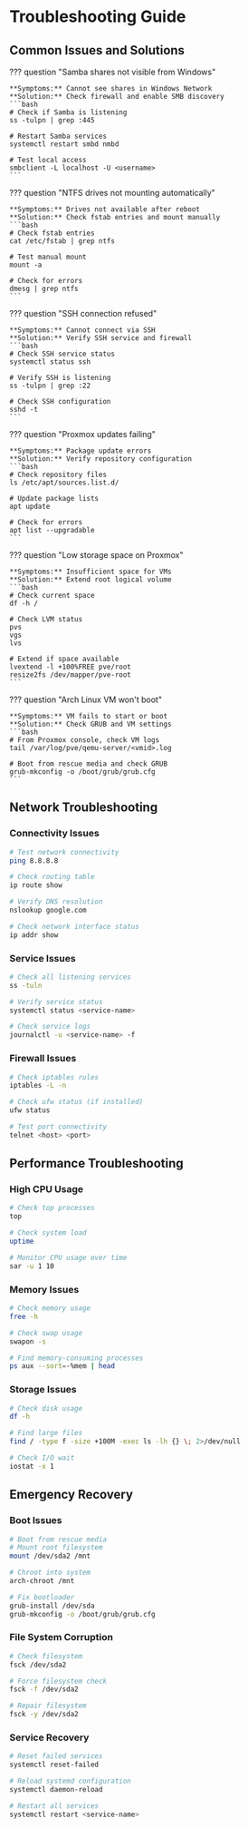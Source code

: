 # Troubleshooting Guide

## Common Issues and Solutions

??? question "Samba shares not visible from Windows"

    **Symptoms:** Cannot see shares in Windows Network
    **Solution:** Check firewall and enable SMB discovery
    ```bash
    # Check if Samba is listening
    ss -tulpn | grep :445

    # Restart Samba services
    systemctl restart smbd nmbd

    # Test local access
    smbclient -L localhost -U <username>
    ```

??? question "NTFS drives not mounting automatically"

    **Symptoms:** Drives not available after reboot
    **Solution:** Check fstab entries and mount manually
    ```bash
    # Check fstab entries
    cat /etc/fstab | grep ntfs

    # Test manual mount
    mount -a

    # Check for errors
    dmesg | grep ntfs
    ```

??? question "SSH connection refused"

    **Symptoms:** Cannot connect via SSH
    **Solution:** Verify SSH service and firewall
    ```bash
    # Check SSH service status
    systemctl status ssh

    # Verify SSH is listening
    ss -tulpn | grep :22

    # Check SSH configuration
    sshd -t
    ```

??? question "Proxmox updates failing"

    **Symptoms:** Package update errors
    **Solution:** Verify repository configuration
    ```bash
    # Check repository files
    ls /etc/apt/sources.list.d/

    # Update package lists
    apt update

    # Check for errors
    apt list --upgradable
    ```

??? question "Low storage space on Proxmox"

    **Symptoms:** Insufficient space for VMs
    **Solution:** Extend root logical volume
    ```bash
    # Check current space
    df -h /

    # Check LVM status
    pvs
    vgs
    lvs

    # Extend if space available
    lvextend -l +100%FREE pve/root
    resize2fs /dev/mapper/pve-root
    ```

??? question "Arch Linux VM won't boot"

    **Symptoms:** VM fails to start or boot
    **Solution:** Check GRUB and VM settings
    ```bash
    # From Proxmox console, check VM logs
    tail /var/log/pve/qemu-server/<vmid>.log

    # Boot from rescue media and check GRUB
    grub-mkconfig -o /boot/grub/grub.cfg
    ```

## Network Troubleshooting

### Connectivity Issues

```bash
# Test network connectivity
ping 8.8.8.8

# Check routing table
ip route show

# Verify DNS resolution
nslookup google.com

# Check network interface status
ip addr show
```

### Service Issues

```bash
# Check all listening services
ss -tuln

# Verify service status
systemctl status <service-name>

# Check service logs
journalctl -u <service-name> -f
```

### Firewall Issues

```bash
# Check iptables rules
iptables -L -n

# Check ufw status (if installed)
ufw status

# Test port connectivity
telnet <host> <port>
```

## Performance Troubleshooting

### High CPU Usage

```bash
# Check top processes
top

# Check system load
uptime

# Monitor CPU usage over time
sar -u 1 10
```

### Memory Issues

```bash
# Check memory usage
free -h

# Check swap usage
swapon -s

# Find memory-consuming processes
ps aux --sort=-%mem | head
```

### Storage Issues

```bash
# Check disk usage
df -h

# Find large files
find / -type f -size +100M -exec ls -lh {} \; 2>/dev/null

# Check I/O wait
iostat -x 1
```

## Emergency Recovery

### Boot Issues

```bash
# Boot from rescue media
# Mount root filesystem
mount /dev/sda2 /mnt

# Chroot into system
arch-chroot /mnt

# Fix bootloader
grub-install /dev/sda
grub-mkconfig -o /boot/grub/grub.cfg
```

### File System Corruption

```bash
# Check filesystem
fsck /dev/sda2

# Force filesystem check
fsck -f /dev/sda2

# Repair filesystem
fsck -y /dev/sda2
```

### Service Recovery

```bash
# Reset failed services
systemctl reset-failed

# Reload systemd configuration
systemctl daemon-reload

# Restart all services
systemctl restart <service-name>
```
